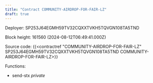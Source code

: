 ```yaml
---
title: "Contract COMMUNITY-AIRDROP-FOR-FAIR-LZ"
draft: true
---
```

Deployer: SP253J64EGMH59TV32CQXXTVKH5TQVGN108TA5TND


 



Block height: 161560 (2024-08-12T06:49:41.000Z)

Source code: {{<contractref "COMMUNITY-AIRDROP-FOR-FAIR-LZ" SP253J64EGMH59TV32CQXXTVKH5TQVGN108TA5TND COMMUNITY-AIRDROP-FOR-FAIR-LZ>}}

Functions:

* send-stx _private_

